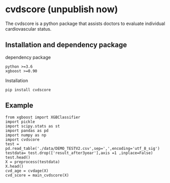 # cvdscore (unpublish now)

The cvdscore is a python package that assists doctors to evaluate individual cardiovascular status.


## Installation and dependency package
 dependency package	
```
python >=3.6
xgboost >=0.90
```
 Installation
```
pip install cvdscore
```

## Example
```
from xgboost import XGBClassifier
import pickle
import scipy.stats as st
import pandas as pd
import numpy as np
import cvdscore
test = pd.read_table('./data/DEMO_TESTV2.csv',sep=',',encoding='utf_8_sig')
testdata= test.drop(['result_after3year'],axis =1 ,inplace=False) 
test.head()
X = preprocess(testdata)
X.head()
cvd_age = cvdage(X)
cvd_score = main_cvdscore(X)
```












